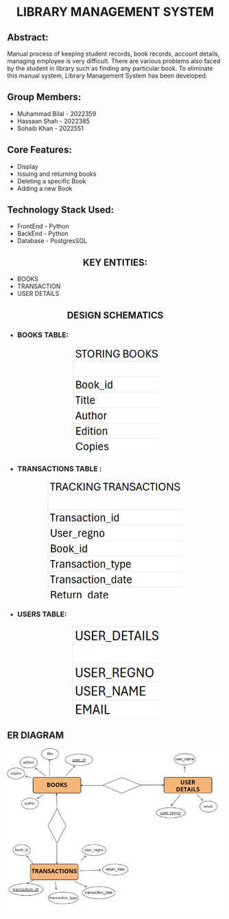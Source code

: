 <div align="center">
  <h1>LIBRARY MANAGEMENT SYSTEM</h1>
</div>

<h2>Abstract:</h2>

Manual process of keeping student records, book records, account details, managing employee is very difficult. There are various problems also faced by the student in library such as finding any particular book. To eliminate this manual system, Library Management System has been developed.

<h2>Group Members:</h2>
<ul>
    <li>Muhammad Bilal - 2022359</li>
    <li>Hassaan Shah - 2022385</li>
    <li>Sohaib Khan - 2022551</li>
</ul>

<h2>Core Features:</h2>
<ul>
    <li>Display</li>
    <li>Issuing and returning books</li>
    <li>Deleting a specific Book</li>
    <li>Adding a new Book</li>
</ul>

<h2>Technology Stack Used:</h2>
<ul>
    <li>FrontEnd - Python</li>
    <li>BackEnd - Python</li>
    <li>Database - PostgresSQL</li>
</ul>

<div align="center">
  <h2>KEY ENTITIES:</h2>
</div>

   * BOOKS  
   * TRANSACTION
   * USER DETAILS
<div align="center">
  <h2>DESIGN SCHEMATICS</h2>
  
</div>
<div align="center">
</div>

* ### BOOKS TABLE:
<div align="center">
<img src="Design Schematics/STORING BOOKS.png" alt="User Schema Design">
</div>

* ### TRANSACTIONS TABLE :
<div align="center">
<img src="Design Schematics/TRACKING TRANSACTIONS.png" alt="Photos Schema Design">
</div>

* ### USERS TABLE:
<div align="center">
    <img src="Design Schematics/USER_DETAILS.png" alt="Comments Schema Design">
</div>

<h2>ER DIAGRAM</h2>
<div align="center">
    <img src="ER DIAGRAM/ER DIAGRAM.png" alt="Comments Schema Design">
</div>
